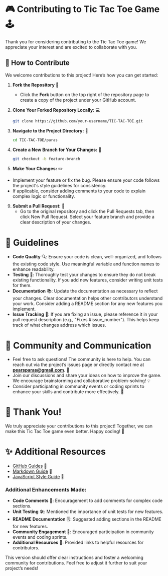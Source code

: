 # 🎮  Contributing to Tic Tac Toe Game 🕹️

Thank you for considering contributing to the Tic Tac Toe game! We appreciate your interest and are excited to collaborate with you.

##  🚀  How to Contribute

We welcome contributions to this project! Here’s how you can get started:

1. **Fork the Repository** 🍴
   - Click the **Fork** button on the top right of the repository page to create a copy of the project under your GitHub account.

2. **Clone Your Forked Repository Locally:** 💻
   ```bash
   git clone https://github.com/your-username/TIC-TAC-TOE.git
   ```
3. **Navigate to the Project Directory:** 📂
   ```bash
   cd TIC-TAC-TOE/paras
   ```
4. **Create a New Branch for Your Changes:** 🌿
   ```bash
   git checkout -b feature-branch
   ```
5. **Make Your Changes:** ✏️
 -  Implement your feature or fix the bug. Please ensure your code follows     the project's style guidelines for consistency.
 -  If applicable, consider adding comments to your code to explain complex    logic or functionality.
   
9. **Submit a Pull Request:** 🔄
   - Go to the original repository and click the Pull Requests tab, then click New Pull Request. Select your feature branch and provide a clear description of your changes.  

# 📜 Guidelines

- **Code Quality** 🔍: Ensure your code is clean, well-organized, and follows the existing code style. Use meaningful variable and function names to enhance readability.
- **Testing** 🧪: Thoroughly test your changes to ensure they do not break existing functionality. If you add new features, consider writing unit tests for them.
- **Documentation** 📚: Update the documentation as necessary to reflect your changes. Clear documentation helps other contributors understand your work. Consider adding a README section for any new features you implement.
- **Issue Tracking** 🐞: If you are fixing an issue, please reference it in your pull request description (e.g., "Fixes #issue_number"). This helps keep track of what changes address which issues.

# 💬 Community and Communication

- Feel free to ask questions! The community is here to help. You can reach out via the project’s issues page or directly contact me at **pearsparas@gmail.com**. 📧
- Join our discussions and share your ideas on how to improve the game. We encourage brainstorming and collaborative problem-solving! 💡
- Consider participating in community events or coding sprints to enhance your skills and contribute more effectively. 🎉

# 🙏 Thank You!

We truly appreciate your contributions to this project! Together, we can make this Tic Tac Toe game even better. Happy coding! 🎉

# ✨ Additional Resources

- [GitHub Guides](https://guides.github.com/) 📖
- [Markdown Guide](https://www.markdownguide.org/) 📝
- [JavaScript Style Guide](https://github.com/airbnb/javascript) 📏

### Additional Enhancements Made:
- **Code Comments** 💬: Encouragement to add comments for complex code sections.
- **Unit Testing** 🛠️: Mentioned the importance of unit tests for new features.
- **README Documentation** 🗒️: Suggested adding sections in the README for new features.
- **Community Engagement** 🤝: Encouraged participation in community events and coding sprints.
- **Additional Resources** 🔗: Provided links to helpful resources for contributors.

This version should offer clear instructions and foster a welcoming community for contributions. Feel free to adjust it further to suit your project’s needs!

   